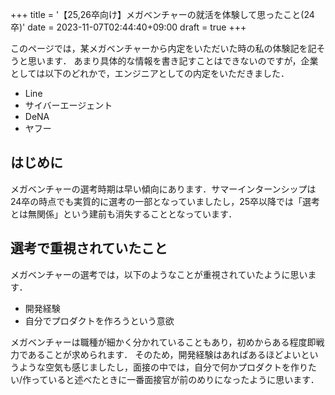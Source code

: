 +++
title = '【25,26卒向け】メガベンチャーの就活を体験して思ったこと(24卒)'
date = 2023-11-07T02:44:40+09:00
draft = true
+++

このページでは，某メガベンチャーから内定をいただいた時の私の体験記を記そうと思います．
あまり具体的な情報を書き記すことはできないのですが，企業としては以下のどれかで，エンジニアとしての内定をいただきました．
- Line 
- サイバーエージェント
- DeNA
- ヤフー

## はじめに
メガベンチャーの選考時期は早い傾向にあります．サマーインターンシップは24卒の時点でも実質的に選考の一部となっていましたし，25卒以降では「選考とは無関係」という建前も消失することとなっています．

## 選考で重視されていたこと
メガベンチャーの選考では，以下のようなことが重視されていたように思います．
- 開発経験
- 自分でプロダクトを作ろうという意欲

メガベンチャーは職種が細かく分かれていることもあり，初めからある程度即戦力であることが求められます．
そのため，開発経験はあればあるほどよいというような空気も感じましたし，面接の中では，自分で何かプロダクトを作りたい/作っていると述べたときに一番面接官が前のめりになったように思います．

